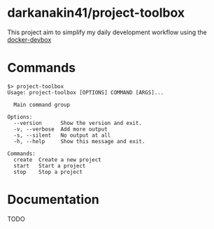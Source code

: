 darkanakin41/project-toolbox
===
This project aim to simplify my daily development workflow using the [docker-devbox](https://github.com/gfi-centre-ouest/docker-devbox)

# Commands

```shell script
$> project-toolbox
Usage: project-toolbox [OPTIONS] COMMAND [ARGS]...

  Main command group

Options:
  --version      Show the version and exit.
  -v, --verbose  Add more output
  -s, --silent   No output at all
  -h, --help     Show this message and exit.

Commands:
  create  Create a new project
  start   Start a project
  stop    Stop a project
```

# Documentation

TODO